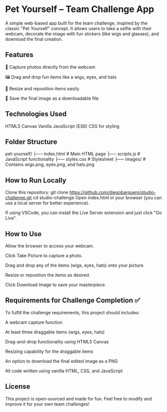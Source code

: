 # Pet Yourself – Team Challenge App
A simple web-based app built for the team challenge, inspired by the classic "Pet Yourself" concept. It allows users to take a selfie with their webcam, decorate the image with fun stickers (like wigs and glasses), and download the final creation.

## Features
📸 Capture photos directly from the webcam

🖼️ Drag and drop fun items like a wigs, eyes, and hats

🔄 Resize and reposition items easily

💾 Save the final image as a downloadable file

## Technologies Used
HTML5 Canvas
Vanilla JavaScript (ES6)
CSS for styling

## Folder Structure
pet-yourself/
├── index.html          # Main HTML page
├── scripts.js           # JavaScript functionality
├── styles.css          # Stylesheet
├── images/             # Contains wigs.png, eyes.png, and hats.png

## How to Run Locally
Clone this repository:
git clone https://github.com/diegobarquero/studio-challenge.git
cd studio-challenge
Open index.html in your browser (you can use a local server for better experience).

If using VSCode, you can install the Live Server extension and just click "Go Live".

## How to Use
Allow the browser to access your webcam.

Click Take Picture to capture a photo.

Drag and drop any of the items (wigs, eyes, hats) onto your picture.

Resize or reposition the items as desired.

Click Download Image to save your masterpiece.

## Requirements for Challenge Completion ✅
To fulfill the challenge requirements, this project should includes:

A webcam capture function

At least three draggable items (wigs, eyes, hats)

Drag-and-drop functionality using HTML5 Canvas

Resizing capability for the draggable items

An option to download the final edited image as a PNG

All code written using vanilla HTML, CSS, and JavaScript

## License
This project is open-sourced and made for fun.
Feel free to modify and improve it for your own team challenges!
